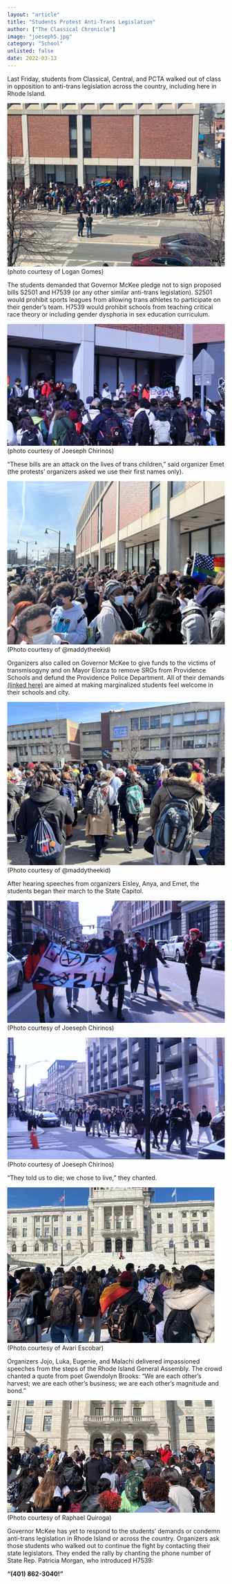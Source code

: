 ```yaml
---
layout: "article"
title: "Students Protest Anti-Trans Legislation"
author: ["The Classical Chronicle"]
image: "joeseph5.jpg"
category: "School"
unlisted: false
date: 2022-03-13
---
```


Last Friday, students from Classical, Central, and PCTA walked out of class in opposition to anti-trans legislation across the country, including here in Rhode Island.

![Students Outside PPSD](/assets/images/logan1-2.jpg)
<span>(photo courtesy of Logan Gomes)</span>

The students demanded that Governor McKee pledge not to sign proposed bills S2501 and H7539 (or any other similar anti-trans legislation). S2501 would prohibit sports leagues from allowing trans athletes to participate on their gender’s team. H7539 would prohibit schools from teaching critical race theory or including gender dysphoria in sex education curriculum.

![Organizers Speaking](/assets/images/joeseph1-2.jpg)
<span>(photo courtesy of Joeseph Chirinos)</span>

“These bills are an attack on the lives of trans children,” said organizer Emet (the protests’ organizers asked we use their first names only). 

![Students by PPSD](/assets/images/bigfile4-2.jpg)
<span>(Photo courtesy of @maddytheekid)</span>

Organizers also called on Governor McKee to give funds to the victims of transmisogyny and on Mayor Elorza to remove SROs from Providence Schools and defund the Providence Police Department. All of their demands [(linked here)](https://classicalchronicle.org/article/march-protest-demands) are aimed at making marginalized students feel welcome in their schools and city.

![Students leave PPSD](/assets/images/bigfile9-2.jpg)
<span>(Photo courtesy of @maddytheekid)</span>

After hearing speeches from organizers Eisley, Anya, and Emet, the students began their march to the State Capitol.

![Students March](/assets/images/joeseph4-2.jpg)
<span>(Photo courtesy of Joeseph Chirinos)</span>

![Students March](/assets/images/joeseph5-2.jpg)
<span>(Photo courtesy of Joeseph Chirinos)</span>

“They told us to die; we chose to live,” they chanted.

![Arriving at Capitol](/assets/images/avariescobar2-2.jpg)
<span>(Photo courtesy of Avari Escobar)</span>

Organizers Jojo, Luka, Eugenie, and Malachi delivered impassioned speeches from the steps of the Rhode Island General Assembly. The crowd chanted a quote from poet Gwendolyn Brooks: “We are each other’s harvest; we are each other’s business; we are each other’s magnitude and bond.”

![At Capitol](/assets/images/raphaelquiroga1-2.jpg)
<span>(Photo courtesy of Raphael Quiroga)</span>

Governor McKee has yet to respond to the students’ demands or condemn anti-trans legislation in Rhode Island or across the country. Organizers ask those students who walked out to continue the fight by contacting their state legislators. They ended the rally by chanting the phone number of State Rep. Patricia Morgan, who introduced H7539:

**“(401) 862-3040!”**
